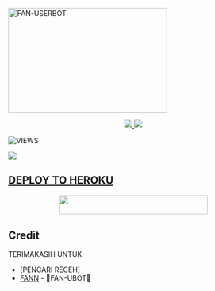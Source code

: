 <a href="https://heroku.com/deploy?template=https://github.com/ifan027/Deploy.git"><img src="https://telegra.ph/file/cabef614010ce7260a76e.mp3" width="320" height="211" alt="  FAN-USERBOT" /></a>

<p align="center">
  <a href="https://github.com/Ifan027/Deploy/fork">
    <img src="https://img.shields.io/github/forks/Ifan027/FAN-UBOT?label=Fork&style=social">
    
  </a>
  <a href="https://github.com/Ifan027/FAN-UBOT">
    <img src="https://img.shields.io/github/stars/ifan027/FAN-UBOT?style=social">
  </a>
</p>  

![VIEWS](https://komarev.com/ghpvc/?username=Jesxzy)

<a href="https://t.me/obrolansuar/"><img src="https://img.shields.io/badge/KODE%20PENILAIAN-A+-blue.svg?style=for-the-badge&logo=Factor.">

## DEPLOY TO HEROKU
<p align="center"><a href="https://telegram.dog/XTZ_HerokuBot?start=SmVza2VyZW4vSlNTLVVCT1QgSlMtVUJPVA"> <img src="https://img.shields.io/badge/Deploy%20To%20Heroku-indigo?style=flat&logo=heroku" width="300" height="38.60" /></a></p>

## Credit
TERIMAKASIH UNTUK

*   [PENCARI RECEH]
*   [FANN](https://t.me/Vaaannnkeren) - 🍃FAN-UBOT🍃
